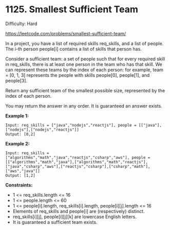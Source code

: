 # 1125. Smallest Sufficient Team

Difficulty: Hard

https://leetcode.com/problems/smallest-sufficient-team/

In a project, you have a list of required skills req_skills, and a list of people.  The i-th person people[i] contains a list of skills that person has.

Consider a sufficient team: a set of people such that for every required skill in req_skills, there is at least one person in the team who has that skill.  We can represent these teams by the index of each person: for example, team = [0, 1, 3] represents the people with skills people[0], people[1], and people[3].

Return any sufficient team of the smallest possible size, represented by the index of each person.

You may return the answer in any order.  It is guaranteed an answer exists.

**Example 1:**
```
Input: req_skills = ["java","nodejs","reactjs"], people = [["java"],["nodejs"],["nodejs","reactjs"]]
Output: [0,2]
```

**Example 2:**
```
Input: req_skills = ["algorithms","math","java","reactjs","csharp","aws"], people = [["algorithms","math","java"],["algorithms","math","reactjs"],["java","csharp","aws"],["reactjs","csharp"],["csharp","math"],["aws","java"]]
Output: [1,2]
```

**Constraints:**

* 1 <= req_skills.length <= 16
* 1 <= people.length <= 60
* 1 <= people[i].length, req_skills[i].length, people[i][j].length <= 16
* Elements of req_skills and people[i] are (respectively) distinct.
* req_skills[i][j], people[i][j][k] are lowercase English letters.
* It is guaranteed a sufficient team exists.
